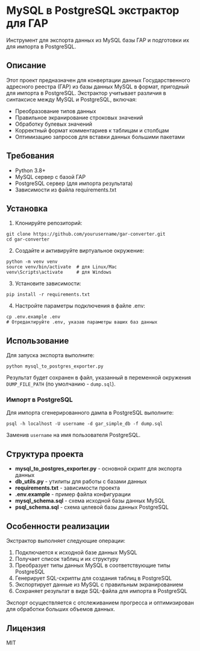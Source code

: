 # MySQL в PostgreSQL экстрактор для ГАР

Инструмент для экспорта данных из MySQL базы ГАР и подготовки их для импорта в PostgreSQL.

## Описание

Этот проект предназначен для конвертации данных Государственного адресного реестра (ГАР) из базы данных MySQL в формат, пригодный для импорта в PostgreSQL. Экстрактор учитывает различия в синтаксисе между MySQL и PostgreSQL, включая:

- Преобразование типов данных
- Правильное экранирование строковых значений
- Обработку булевых значений
- Корректный формат комментариев к таблицам и столбцам
- Оптимизацию запросов для вставки данных большими пакетами

## Требования

- Python 3.8+
- MySQL сервер с базой ГАР
- PostgreSQL сервер (для импорта результата)
- Зависимости из файла requirements.txt

## Установка

1. Клонируйте репозиторий:
```
git clone https://github.com/yourusername/gar-converter.git
cd gar-converter
```

2. Создайте и активируйте виртуальное окружение:
```
python -m venv venv
source venv/bin/activate  # для Linux/Mac
venv\Scripts\activate     # для Windows
```

3. Установите зависимости:
```
pip install -r requirements.txt
```

4. Настройте параметры подключения в файле .env:
```
cp .env.example .env
# Отредактируйте .env, указав параметры ваших баз данных
```

## Использование

Для запуска экспорта выполните:

```
python mysql_to_postgres_exporter.py
```

Результат будет сохранен в файл, указанный в переменной окружения `DUMP_FILE_PATH` (по умолчанию - `dump.sql`).

### Импорт в PostgreSQL

Для импорта сгенерированного дампа в PostgreSQL выполните:

```
psql -h localhost -U username -d gar_simple_db -f dump.sql
```

Заменив `username` на имя пользователя PostgreSQL.

## Структура проекта

- **mysql_to_postgres_exporter.py** - основной скрипт для экспорта данных
- **db_utils.py** - утилиты для работы с базами данных
- **requirements.txt** - зависимости проекта
- **.env.example** - пример файла конфигурации
- **mysql_schema.sql** - схема исходной базы данных MySQL
- **psql_schema.sql** - схема целевой базы данных PostgreSQL

## Особенности реализации

Экстрактор выполняет следующие операции:

1. Подключается к исходной базе данных MySQL
2. Получает список таблиц и их структуру
3. Преобразует типы данных MySQL в соответствующие типы PostgreSQL
4. Генерирует SQL-скрипты для создания таблиц в PostgreSQL
5. Экспортирует данные из MySQL с правильным экранированием
6. Сохраняет результат в виде SQL-файла для импорта в PostgreSQL

Экспорт осуществляется с отслеживанием прогресса и оптимизирован для обработки больших объемов данных.

## Лицензия

MIT 